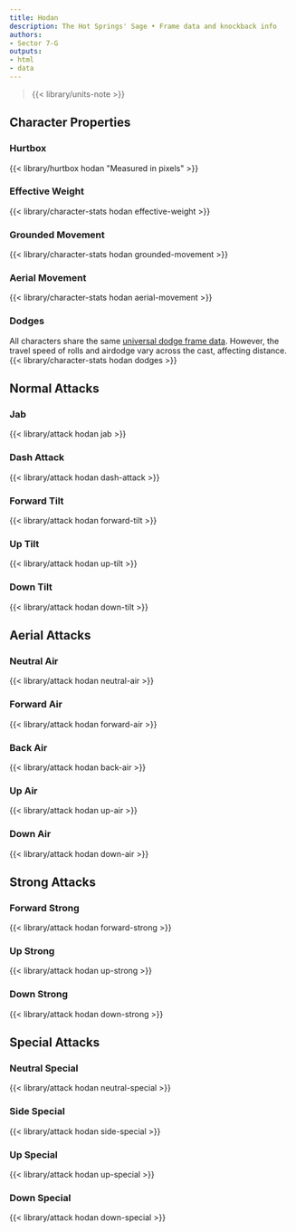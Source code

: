 ```yaml
---
title: Hodan
description: The Hot Springs' Sage • Frame data and knockback info
authors:
- Sector 7-G
outputs:
- html
- data
---
```


> {{< library/units-note >}}

## Character Properties
### Hurtbox
{{< library/hurtbox hodan "Measured in pixels" >}}
### Effective Weight
{{< library/character-stats hodan effective-weight >}}
### Grounded Movement
{{< library/character-stats hodan grounded-movement >}}
### Aerial Movement
{{< library/character-stats hodan aerial-movement >}}
### Dodges
All characters share the same [universal dodge frame data](/library/glossary#dodges). However, the travel speed of rolls and airdodge vary across the cast, affecting distance.
{{< library/character-stats hodan dodges >}}

## Normal Attacks
### Jab
{{< library/attack hodan jab >}}
### Dash Attack
{{< library/attack hodan dash-attack >}}
### Forward Tilt
{{< library/attack hodan forward-tilt >}}
### Up Tilt
{{< library/attack hodan up-tilt >}}
### Down Tilt
{{< library/attack hodan down-tilt >}}

## Aerial Attacks
### Neutral Air
{{< library/attack hodan neutral-air >}}
### Forward Air
{{< library/attack hodan forward-air >}}
### Back Air
{{< library/attack hodan back-air >}}
### Up Air
{{< library/attack hodan up-air >}}
### Down Air
{{< library/attack hodan down-air >}}

## Strong Attacks
### Forward Strong
{{< library/attack hodan forward-strong >}}
### Up Strong
{{< library/attack hodan up-strong >}}
### Down Strong
{{< library/attack hodan down-strong >}}

## Special Attacks
### Neutral Special
{{< library/attack hodan neutral-special >}}
### Side Special
{{< library/attack hodan side-special >}}
### Up Special
{{< library/attack hodan up-special >}}
### Down Special
{{< library/attack hodan down-special >}}
